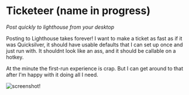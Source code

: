 Ticketeer (name in progress)
======================================================================

*Post quickly to lighthouse from your desktop*

Posting to Lighthouse takes forever! I want to make a ticket as fast as if it was Quicksilver, it should have usable defaults that I can set up once and just run with. It shouldnt look like an ass, and it should be callable on a hotkey.

At the minute the first-run experience is crap. But I can get around to that after I'm happy with it doing all I need.

![screenshot!](http://github.com/orta/ticketeer/raw/master/web/ticketeer.PNG)